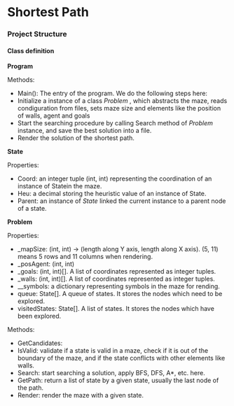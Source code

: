 # Shortest Path

### Project Structure

#### Class definition

<b> Program </b>

Methods:
- Main(): The entry of the program. We do the following steps here:
 - Initialize a instance of a class <i> Problem </i>, which abstracts the maze, reads condiguration from files, sets maze size and elements like the position of walls, agent and goals
 - Start the searching procedure by calling Search method of <i> Problem </i>  instance, and save the best solution into a file. 
 - Render the solution of the shortest path.


<b> State </b>

Properties:
- Coord: an integer tuple (int, int) representing the coordination of an instance of Statein the maze.
- Heu: a decimal storing the heuristic value of an instance of State.
- Parent: an instance of <i> State </i> linked the current instance to a parent node of a state.

<b> Problem </b>

Properties:
- _mapSize: (int, int) -> (length along Y axis, length along X axis). (5, 11) means 5 rows and 11 columns when rendering.
- _posAgent: (int, int)
- _goals: (int, int)[]. A list of coordinates represented as integer tuples.
- _walls: (int, int)[]. A list of coordinates represented as integer tuples.
- __symbols: a dictionary representing symbols in the maze for rending.
- queue: State[]. A queue of states. It stores the nodes which need to be explored.
- visitedStates: State[]. A list of states. It stores the nodes which have been explored.

Methods:
- GetCandidates:
- IsValid: validate if a state is valid in a maze, check if it is out of the boundary of the maze, and if the state conflicts with other elements like walls.
- Search: start searching a solution, apply BFS, DFS, A*, etc. here.
- GetPath: return a list of state by a given state, usually the last node of the path.
- Render: render the maze with a given state.

